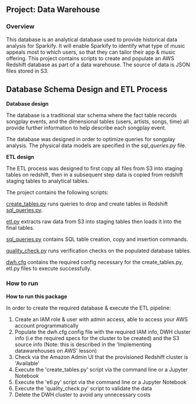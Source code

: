 ## Project: Data Warehouse

### Overview

This database is an analytical database used to provide historical data analysis for Sparkify. It will enable Sparkify to identify what type of music appeals most to which users, so that they can tailor their app & music offering.
This project contains scripts to create and populate an AWS Redshift database as part of a data warehouse. The source of data is JSON files stored in S3. 


## Database Schema Design and ETL Process
**Database design**

The database is a traditional star schema where the fact table records songplay events, and the dimensional tables (users, artists, songs, time) all provide further information to help describe each songplay event.

The database was designed in order to optimize queries for songplay analysis. The physical data models are specified in the *sql_queries.py* file.

**ETL design**

The ETL process was designed to first copy all files from S3 into staging tables on redshift, then in a subsequent step data is copied from redshift staging tables to analytical tables. 

The project contains the following scripts:


[create_tables.py](create_tables.py) runs queries to drop and create tables in Redshift [sql_queries.py](sql_queries.py).

[etl.py](etl.py) extracts raw data from S3 into staging tables then loads it into the final tables.

[sql_queries.py](sql_queries.py) contains SQL table creation, copy and insertion commands.

[quality_check.py](quality_check.py) runs verification checks on the populated database tables.

[dwh.cfg](dwh.cfg) contains the required config necessary for the create_tables.py, etl.py files to execute successfully.


### How to run

**How to run this package**

In order to create the required database & execute the ETL pipeline:
1. Create an IAM role & user with admin access, able to access your AWS account programmatically
2. Populate the dwh.cfg config file with the required IAM info, DWH cluster info (i.e the required specs for the cluster to be created) and the S3 source info (Note: this is described in the 'Implementing datawarehouses on AWS' lesson)
3. Check via the Amazon Admin UI that the provisioned Redshift cluster is 'Available'
4. Execute the 'create_tables.py' script via the command line or a Jupyter Notebook
5. Execute the 'etl.py' script via the command line or a Jupyter Notebook
6. Execute the 'quality_check.py' script to validate the data
7. Delete the DWH cluster to avoid any unnecessary costs
